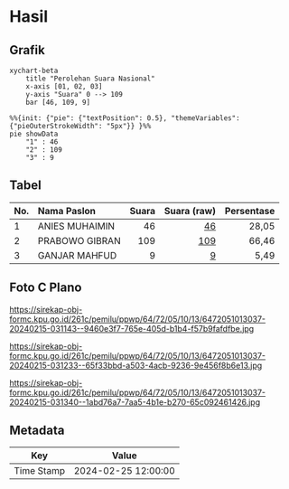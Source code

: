 # Hasil

## Grafik

```mermaid
xychart-beta
    title "Perolehan Suara Nasional"
    x-axis [01, 02, 03]
    y-axis "Suara" 0 --> 109
    bar [46, 109, 9]
```

```mermaid
%%{init: {"pie": {"textPosition": 0.5}, "themeVariables": {"pieOuterStrokeWidth": "5px"}} }%%
pie showData
    "1" : 46
    "2" : 109
    "3" : 9
```

## Tabel

| No. | Nama Paslon    | Suara | Suara (raw) | Persentase |
|:--- |:-------------- | -----:| -----------:| ----------:|
| 1   | ANIES MUHAIMIN | 46    | [46][p-1]   | 28,05      |
| 2   | PRABOWO GIBRAN | 109   | [109][p-2]  | 66,46      |
| 3   | GANJAR MAHFUD  | 9     | [9][p-3]    | 5,49       |


[p-1]: https://github.com/gigit-pemilu/pemilu-2024/blob/main/pilpres/hitung-suara/sub/64-kalimantan-timur/sub/72-kota-samarinda/sub/05-samarinda-utara/sub/1013-sempaja-timur/sub/037-tps/sub/paslon-1.txt
[p-2]: https://github.com/gigit-pemilu/pemilu-2024/blob/main/pilpres/hitung-suara/sub/64-kalimantan-timur/sub/72-kota-samarinda/sub/05-samarinda-utara/sub/1013-sempaja-timur/sub/037-tps/sub/paslon-2.txt
[p-3]: https://github.com/gigit-pemilu/pemilu-2024/blob/main/pilpres/hitung-suara/sub/64-kalimantan-timur/sub/72-kota-samarinda/sub/05-samarinda-utara/sub/1013-sempaja-timur/sub/037-tps/sub/paslon-3.txt

## Foto C Plano

https://sirekap-obj-formc.kpu.go.id/261c/pemilu/ppwp/64/72/05/10/13/6472051013037-20240215-031143--9460e3f7-765e-405d-b1b4-f57b9fafdfbe.jpg

https://sirekap-obj-formc.kpu.go.id/261c/pemilu/ppwp/64/72/05/10/13/6472051013037-20240215-031233--65f33bbd-a503-4acb-9236-9e456f8b6e13.jpg

https://sirekap-obj-formc.kpu.go.id/261c/pemilu/ppwp/64/72/05/10/13/6472051013037-20240215-031340--1abd76a7-7aa5-4b1e-b270-65c092461426.jpg


## Metadata

| Key        | Value               |
| ---------- | ------------------- |
| Time Stamp | 2024-02-25 12:00:00 |



